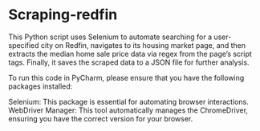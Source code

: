 # Scraping-redfin
This Python script uses Selenium to automate searching for a user-specified city on Redfin, navigates to its housing market page, and then extracts the median home sale price data via regex from the page’s script tags. Finally, it saves the scraped data to a JSON file for further analysis.

To run this code in PyCharm, please ensure that you have the following packages installed:

Selenium: This package is essential for automating browser interactions.
WebDriver Manager: This tool automatically manages the ChromeDriver, ensuring you have the correct version for your browser.

